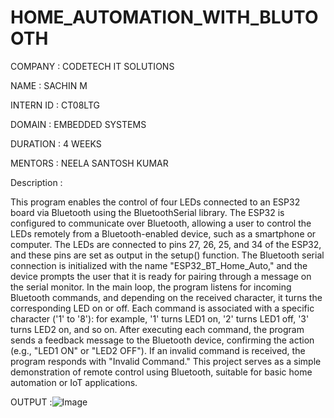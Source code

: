 # HOME_AUTOMATION_WITH_BLUTOOTH
COMPANY : CODETECH IT SOLUTIONS

NAME : SACHIN M

INTERN ID : CT08LTG

DOMAIN : EMBEDDED SYSTEMS

DURATION : 4 WEEKS

MENTORS : NEELA SANTOSH KUMAR

Description :

This program enables the control of four LEDs connected to an ESP32 board via Bluetooth using the BluetoothSerial library. The ESP32 is configured to communicate over Bluetooth, allowing a user to control the LEDs remotely from a Bluetooth-enabled device, such as a smartphone or computer. The LEDs are connected to pins 27, 26, 25, and 34 of the ESP32, and these pins are set as output in the setup() function. The Bluetooth serial connection is initialized with the name "ESP32_BT_Home_Auto," and the device prompts the user that it is ready for pairing through a message on the serial monitor. In the main loop, the program listens for incoming Bluetooth commands, and depending on the received character, it turns the corresponding LED on or off. Each command is associated with a specific character ('1' to '8'): for example, '1' turns LED1 on, '2' turns LED1 off, '3' turns LED2 on, and so on. After executing each command, the program sends a feedback message to the Bluetooth device, confirming the action (e.g., "LED1 ON" or "LED2 OFF"). If an invalid command is received, the program responds with "Invalid Command." This project serves as a simple demonstration of remote control using Bluetooth, suitable for basic home automation or IoT applications.

OUTPUT :![Image](https://github.com/user-attachments/assets/f8f4824f-0622-4e67-92ba-f50250160495)

